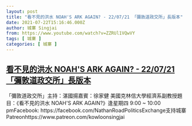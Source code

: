 ```yaml
---
layout: post
title: "看不見的洪水 NOAH'S ARK AGAIN? - 22/07/21 「彌敦道政交所」長版本"
date: 2021-07-22T15:16:46.000Z
author: 城寨 Singjai
from: https://www.youtube.com/watch?v=ZZRUl1VQwVY
tags: [ 城寨 ]
categories: [ 城寨 ]
---
```

<!--1626967006000-->
[看不見的洪水 NOAH'S ARK AGAIN? - 22/07/21 「彌敦道政交所」長版本](https://www.youtube.com/watch?v=ZZRUl1VQwVY)
------

<div>
「彌敦道政交所」主持：湛國揚嘉賓：徐家健 美國克林信大學經濟系副教授題目：《看不見的洪水 NOAH'S ARK AGAIN?》逢星期四 9:00 ~ 10:00 pmFacebook: https://facebook.com/NathanRoadPoliticsExchange支持城寨Patreonhttps://www.patreon.com/kowloonsingjai
</div>
